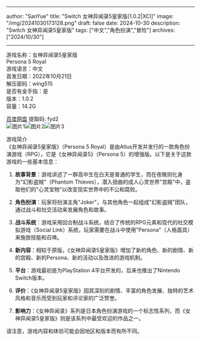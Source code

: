 
---
author: "SanYue"
title: "Switch 女神异闻录5皇家版[1.0.2|XCI]"
image: "/img/20241030173128.png"
draft: false
date: 2024-10-30
description: "Switch 女神异闻录5皇家版"
tags: ["中文","角色扮演","冒险"]
archives: ["2024/10/30"]

---

游戏名称：女神异闻录5皇家版   
Persona 5 Royal    
游戏语言：中文  
首发日期：2022年10月21日  
解压密码：wing515  
是否有金手指：是  
版本：1.0.2   
容量：14.2G

[百度网盘](https://pan.baidu.com/s/1Y-wZ_Zx3n_NWfPLCiS-lvA) 提取码: fyd2  
![图片1](/img/d50417a60b5d4.jpg)![图片2](/img/2164bf39a43.jpg)![图片3](/img/6c0c9a98368.jpg)  

游戏简介  
《女神异闻录5皇家版》（Persona 5 Royal）是由Atlus开发并发行的一款角色扮演游戏（RPG），它是《女神异闻录5》（Persona 5）的增强版。以下是关于这款游戏的一些基本信息：

1. **故事背景**：游戏讲述了一群高中生在白天是普通的学生，而在夜晚则化身为"幻影盗贼"（Phantom Thieves），潜入扭曲的成人心灵世界"宫殿"中，盗取他们的"心灵宝物"以改变现实世界中的不公和腐败。

2. **角色扮演**：玩家将扮演主角"Joker"，与其他角色一起组成"幻影盗贼"团队，通过战斗和社交活动来发展角色和故事。

3. **战斗系统**：游戏采用回合制战斗系统，结合了传统的RPG元素和现代的社交模拟游戏（Social Link）系统，玩家需要在战斗中使用"Persona"（人格面具）来施放技能和召唤。

4. **新内容**：相较于原版，《女神异闻录5皇家版》增加了新的角色、新的剧情、新的宫殿、新的Persona、新的活动以及改进的游戏机制。

5. **平台**：游戏最初是为PlayStation 4平台开发的，后来也推出了Nintendo Switch版本。

6. **评价**：《女神异闻录5皇家版》因其深刻的剧情、丰富的角色发展、独特的艺术风格和音乐而受到玩家和评论家的广泛赞誉。

7. **影响力**：《女神异闻录》系列是日本角色扮演游戏的一个标志性系列，而《女神异闻录5皇家版》则是该系列中最受欢迎的作品之一。

请注意，游戏内容和体验可能会因地区和版本而有所不同。
